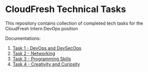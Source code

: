# CloudFresh Technical Tasks
This repository contains collection of completed tech tasks for the CloudFresh Intern DevOps position

Documentations:
1. [Task 1 - DevOps and DevSecOps](/Task_1/README.md)
2. [Task 2 - Networking](/Task_2/README.md)
3. [Task 3 - Programming Skills](/Task_3/README.md)
4. [Task 4 - Creativity and Curiosity](/Task_4/README.md)

